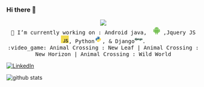 ### Hi there 👋


<p align="center">
  <img src="https://i.ya-webdesign.com/images/pokemon-gif-png-6.gif" height="200px">
  <br>
  <samp>
   🔭 I’m currently working on : Android java, <code> <img height="20" src="https://raw.githubusercontent.com/github/explore/80688e429a7d4ef2fca1e82350fe8e3517d3494d/topics/android/android.png"> </code>,Jquery JS<code> <img height="20" src="https://raw.githubusercontent.com/github/explore/80688e429a7d4ef2fca1e82350fe8e3517d3494d/topics/javascript/javascript.png"></code>, Python<code><img height="20" src="https://raw.githubusercontent.com/github/explore/80688e429a7d4ef2fca1e82350fe8e3517d3494d/topics/python/python.png"></code>, & Django<code><img height="20" src="https://raw.githubusercontent.com/github/explore/80688e429a7d4ef2fca1e82350fe8e3517d3494d/topics/django/django.png"></code>. <br>
  :video_game: Animal Crossing : New Leaf | Animal Crossing : New Horizon | Animal Crossing : Wild World <br>
  </samp>
  
  <a href="https://www.linkedin.com/in/odilio-aziz-29693263/" target="_blank"><img src="https://img.shields.io/badge/LinkedIn-%230077B5.svg?&style=flat-square&logo=linkedin&logoColor=white" alt="LinkedIn"></a>
<br>
  
  ![github stats](https://github-readme-stats.vercel.app/api?username=odiliohafidh&show_icons=true)
</p>

<!--
**odiliohafidh/odiliohafidh** is a ✨ _special_ ✨ repository because its `README.md` (this file) appears on your GitHub profile.

Here are some ideas to get you started:

- 🔭 I’m currently working on ...
- 🌱 I’m currently learning ...
- 👯 I’m looking to collaborate on ...
- 🤔 I’m looking for help with ...
- 💬 Ask me about ...
- 📫 How to reach me: ...
- 😄 Pronouns: ...
- ⚡ Fun fact: ...
-->
